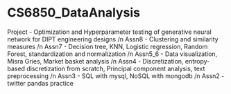 # CS6850_DataAnalysis

Project - Optimization and Hyperparameter testing of generative neural network for DIPT engineering designs /n
Assn8 - Clustering and similarity measures /n
Assn7 - Decision tree, KNN, Logistic regression, Random Forest, standardization and normalization /n
Assn5_6 - Data visualization, Misra Gries, Market basket analysis /n
Assn4 - Discretization, entropy-based discretization from scratch, Principal component analysis, text preprocessing /n
Assn3 - SQL with mysql, NoSQL with mongodb /n
Assn2 - twitter pandas practice
